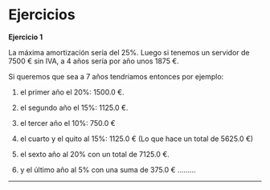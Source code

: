 # Ejercicios

__Ejercicio 1__ 

La máxima amortización sería del 25%. Luego si tenemos un servidor de 7500 € sin IVA, a 4 años sería por año unos 1875 €.

Si queremos que sea a 7 años tendriamos entonces por ejemplo:
1. el primer año el 20%: 1500.0 €. 

2. el segundo año el 15%: 1125.0 €.

3. el tercer año el 10%: 750.0 €

4. el cuarto y el quito al 15%: 1125.0 €
(Lo que hace un total de 5625.0 €)

5. el sexto año al 20% con un total de 7125.0 €.

6. y el último año al 5% con una suma de 375.0 €
.........
---------


